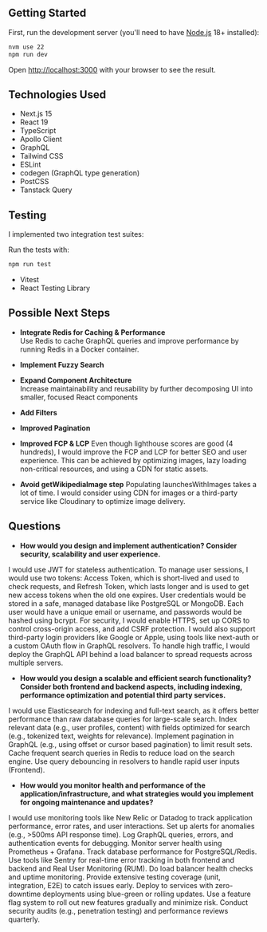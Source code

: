 ## Getting Started

First, run the development server (you'll need to have [Node.js](https://nodejs.org/) 18+ installed):

```bash
nvm use 22
npm run dev
```

Open [http://localhost:3000](http://localhost:3000) with your browser to see the result.

## Technologies Used

- Next.js 15
- React 19
- TypeScript
- Apollo Client
- GraphQL
- Tailwind CSS
- ESLint
- codegen (GraphQL type generation)
- PostCSS
- Tanstack Query

## Testing

I implemented two integration test suites:

Run the tests with:

```bash
npm run test
```

- Vitest
- React Testing Library

## Possible Next Steps

- **Integrate Redis for Caching & Performance**  
    Use Redis to cache GraphQL queries and improve performance by running Redis in a Docker container.

- **Implement Fuzzy Search**

- **Expand Component Architecture**  
  Increase maintainability and reusability by further decomposing UI into smaller, focused React components

- **Add Filters**

- **Improved Pagination**

- **Improved FCP & LCP**
Even though lighthouse scores are good (4 hundreds), I would improve the FCP and LCP for better SEO and user experience. This can be achieved by optimizing images, lazy loading non-critical resources, and using a CDN for static assets.

- **Avoid getWikipediaImage step**
Populating launchesWithImages takes a lot of time. I would consider using CDN for images or a third-party service like Cloudinary to optimize image delivery.

## Questions

- **How would you design and implement authentication? Consider security, scalability and user experience.**

I would use JWT for stateless authentication. To manage user sessions, I would use two tokens: Access Token, which is short-lived and used to check requests, and Refresh Token, which lasts longer and is used to get new access tokens when the old one expires. User credentials would be stored in a safe, managed database like PostgreSQL or MongoDB. Each user would have a unique email or username, and passwords would be hashed using bcrypt. For security, I would enable HTTPS, set up CORS to control cross-origin access, and add CSRF protection. I would also support third-party login providers like Google or Apple, using tools like next-auth or a custom OAuth flow in GraphQL resolvers. To handle high traffic, I would deploy the GraphQL API behind a load balancer to spread requests across multiple servers.

- **How would you design a scalable and efficient search functionality? Consider both frontend and backend aspects, including indexing, performance optimization and potential third party services.**

I would use Elasticsearch for indexing and full-text search, as it offers better performance than raw database queries for large-scale search. Index relevant data (e.g., user profiles, content) with fields optimized for search (e.g., tokenized text, weights for relevance). Implement pagination in GraphQL (e.g., using offset or cursor based pagination) to limit result sets. Cache frequent search queries in Redis to reduce load on the search engine. Use query debouncing in resolvers to handle rapid user inputs (Frontend).

- **How would you monitor health and performance of the application/infrastructure, and what strategies would you implement for ongoing maintenance and updates?**

I would use monitoring tools like New Relic or Datadog to track application performance, error rates, and user interactions. Set up alerts for anomalies (e.g., >500ms API response time). Log GraphQL queries, errors, and authentication events for debugging. Monitor server health using Prometheus + Grafana. Track database performance for PostgreSQL/Redis. Use tools like Sentry for real-time error tracking in both frontend and backend and Real User Monitoring (RUM). Do load balancer health checks and uptime monitoring. Provide extensive testing coverage (unit, integration, E2E) to catch issues early. Deploy to services with zero-downtime deployments using blue-green or rolling updates. Use a feature flag system to roll out new features gradually and minimize risk. Conduct security audits (e.g., penetration testing) and performance reviews quarterly.
